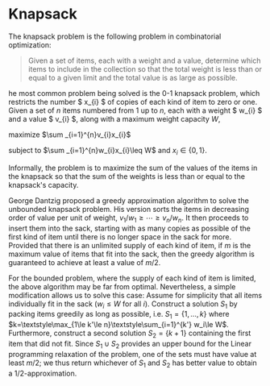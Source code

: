 # Knapsack

The knapsack problem is the following problem in combinatorial optimization:

> Given a set of items, each with a weight and a value, determine which items to include in the collection so that the total weight is less than or equal to a given limit and the total value is as large as possible.

he most common problem being solved is the 0-1 knapsack problem, which restricts the number $ x_{i} $ of copies of each kind of item to zero or one. Given a set of $n$ items numbered from $1$ up to $n$, each with a weight $ w_{i} $ and a value $ v_{i} $, along with a maximum weight capacity $W$,

maximize $\sum _{i=1}^{n}v_{i}x_{i}$

subject to $\sum _{i=1}^{n}w_{i}x_{i}\leq W$ and $x_{i}\in \{0,1\}$.

Informally, the problem is to maximize the sum of the values of the items in the knapsack so that the sum of the weights is less than or equal to the knapsack's capacity.

George Dantzig proposed a greedy approximation algorithm to solve the unbounded knapsack problem. His version sorts the items in decreasing order of value per unit of weight,
${\displaystyle v_{1}/w_{1}\geq \cdots \geq v_{n}/w_{n}}.$ It then proceeds to insert them into the sack, starting with as many copies as possible of the first kind of item until there is no longer space in the sack for more. Provided that there is an unlimited supply of each kind of item, if $m$ is the maximum value of items that fit into the sack, then the greedy algorithm is guaranteed to achieve at least a value of $m/2$.

For the bounded problem, where the supply of each kind of item is limited, the above algorithm may be far from optimal. Nevertheless, a simple modification allows us to solve this case: Assume for simplicity that all items individually fit in the sack ($w_i \le W$ for all $i$). Construct a solution $S_1$ by packing items greedily as long as possible, i.e. $S_1=\left\{1,\ldots,k\right\}$ where $k=\textstyle\max_{1\le k'\le n}\textstyle\sum_{i=1}^{k'} w_i\le W$. Furthermore, construct a second solution $S_2=\left\{k+1\right\}$ containing the first item that did not fit. Since $S_1\cup S_2$ provides an upper bound for the Linear programming relaxation of the problem, one of the sets must have value at least $m/2$; we thus return whichever of $S_1$ and $S_2$ has better value to obtain a $1/2$-approximation.
